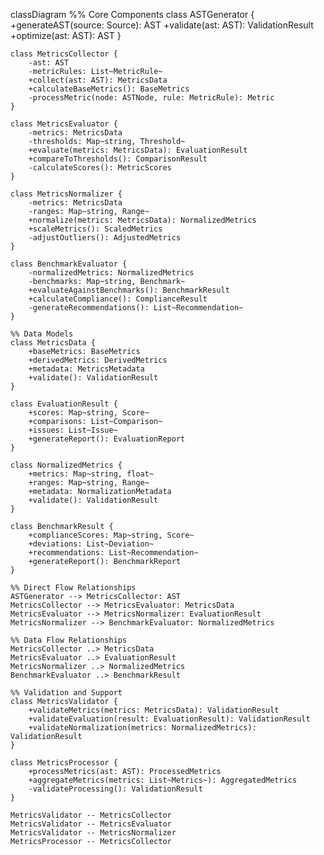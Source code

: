 classDiagram
    %% Core Components
    class ASTGenerator {
        +generateAST(source: Source): AST
        +validate(ast: AST): ValidationResult
        +optimize(ast: AST): AST
    }

    class MetricsCollector {
        -ast: AST
        -metricRules: List~MetricRule~
        +collect(ast: AST): MetricsData
        +calculateBaseMetrics(): BaseMetrics
        -processMetric(node: ASTNode, rule: MetricRule): Metric
    }

    class MetricsEvaluator {
        -metrics: MetricsData
        -thresholds: Map~string, Threshold~
        +evaluate(metrics: MetricsData): EvaluationResult
        +compareToThresholds(): ComparisonResult
        -calculateScores(): MetricScores
    }

    class MetricsNormalizer {
        -metrics: MetricsData
        -ranges: Map~string, Range~
        +normalize(metrics: MetricsData): NormalizedMetrics
        +scaleMetrics(): ScaledMetrics
        -adjustOutliers(): AdjustedMetrics
    }

    class BenchmarkEvaluator {
        -normalizedMetrics: NormalizedMetrics
        -benchmarks: Map~string, Benchmark~
        +evaluateAgainstBenchmarks(): BenchmarkResult
        +calculateCompliance(): ComplianceResult
        -generateRecommendations(): List~Recommendation~
    }

    %% Data Models
    class MetricsData {
        +baseMetrics: BaseMetrics
        +derivedMetrics: DerivedMetrics
        +metadata: MetricsMetadata
        +validate(): ValidationResult
    }

    class EvaluationResult {
        +scores: Map~string, Score~
        +comparisons: List~Comparison~
        +issues: List~Issue~
        +generateReport(): EvaluationReport
    }

    class NormalizedMetrics {
        +metrics: Map~string, float~
        +ranges: Map~string, Range~
        +metadata: NormalizationMetadata
        +validate(): ValidationResult
    }

    class BenchmarkResult {
        +complianceScores: Map~string, Score~
        +deviations: List~Deviation~
        +recommendations: List~Recommendation~
        +generateReport(): BenchmarkReport
    }

    %% Direct Flow Relationships
    ASTGenerator --> MetricsCollector: AST
    MetricsCollector --> MetricsEvaluator: MetricsData
    MetricsEvaluator --> MetricsNormalizer: EvaluationResult
    MetricsNormalizer --> BenchmarkEvaluator: NormalizedMetrics

    %% Data Flow Relationships
    MetricsCollector ..> MetricsData
    MetricsEvaluator ..> EvaluationResult
    MetricsNormalizer ..> NormalizedMetrics
    BenchmarkEvaluator ..> BenchmarkResult

    %% Validation and Support
    class MetricsValidator {
        +validateMetrics(metrics: MetricsData): ValidationResult
        +validateEvaluation(result: EvaluationResult): ValidationResult
        +validateNormalization(metrics: NormalizedMetrics): ValidationResult
    }

    class MetricsProcessor {
        +processMetrics(ast: AST): ProcessedMetrics
        +aggregateMetrics(metrics: List~Metrics~): AggregatedMetrics
        -validateProcessing(): ValidationResult
    }

    MetricsValidator -- MetricsCollector
    MetricsValidator -- MetricsEvaluator
    MetricsValidator -- MetricsNormalizer
    MetricsProcessor -- MetricsCollector